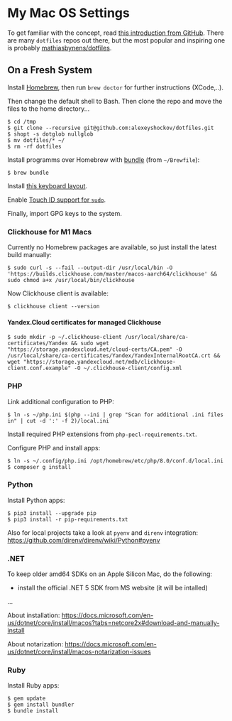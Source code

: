 # My Mac OS Settings

To get familiar with the concept, read [this introduction from GitHub](https://dotfiles.github.io). There are many `dotfiles` repos out there, but the most popular and inspiring one is probably [mathiasbynens/dotfiles](https://github.com/mathiasbynens/dotfiles).

## On a Fresh System

Install [Homebrew](http://brew.sh/), then run `brew doctor` for further instructions (XCode,..).

Then change the default shell to Bash. Then clone the repo and move the files to the home directory...

```
$ cd /tmp
$ git clone --recursive git@github.com:alexeyshockov/dotfiles.git
$ shopt -s dotglob nullglob
$ mv dotfiles/* ~/
$ rm -rf dotfiles
```


Install programms over Homebrew with [bundle](https://github.com/Homebrew/homebrew-bundle) (from `~/Brewfile`):

```
$ brew bundle
```

Install [this keyboard layout](https://github.com/tonsky/Universal-Layout).

Enable [Touch ID support for `sudo`](https://dev.to/equiman/how-to-use-macos-s-touch-id-on-terminal-5fhg).

Finally, import GPG keys to the system.

### Clickhouse for M1 Macs

Currently no Homebrew packages are available, so just install the latest build manually:

```
$ sudo curl -s --fail --output-dir /usr/local/bin -O 'https://builds.clickhouse.com/master/macos-aarch64/clickhouse' && sudo chmod a+x /usr/local/bin/clickhouse
```

Now Clickhouse client is available:
```
$ clickhouse client --version
```

#### Yandex.Cloud certificates for managed Clickhouse

```
$ sudo mkdir -p ~/.clickhouse-client /usr/local/share/ca-certificates/Yandex && sudo wget "https://storage.yandexcloud.net/cloud-certs/CA.pem" -O /usr/local/share/ca-certificates/Yandex/YandexInternalRootCA.crt && wget "https://storage.yandexcloud.net/mdb/clickhouse-client.conf.example" -O ~/.clickhouse-client/config.xml
```

### PHP

Link additional configuration to PHP:

```
$ ln -s ~/php.ini $(php --ini | grep "Scan for additional .ini files in" | cut -d ':' -f 2)/local.ini
```

Install required PHP extensions from `php-pecl-requirements.txt`.

Configure PHP and install apps:

```
$ ln -s ~/.config/php.ini /opt/homebrew/etc/php/8.0/conf.d/local.ini
$ composer g install
```

### Python

Install Python apps:

```
$ pip3 install --upgrade pip
$ pip3 install -r pip-requirements.txt
```

Also for local projects take a look at `pyenv` and `direnv` integration: https://github.com/direnv/direnv/wiki/Python#pyenv

### .NET

To keep older amd64 SDKs on an Apple Silicon Mac, do the following:
- install the official .NET 5 SDK from MS website (it will be intalled)

...

About installation: https://docs.microsoft.com/en-us/dotnet/core/install/macos?tabs=netcore2x#download-and-manually-install

About notarization: https://docs.microsoft.com/en-us/dotnet/core/install/macos-notarization-issues

### Ruby

Install Ruby apps:

```
$ gem update
$ gem install bundler
$ bundle install
```
